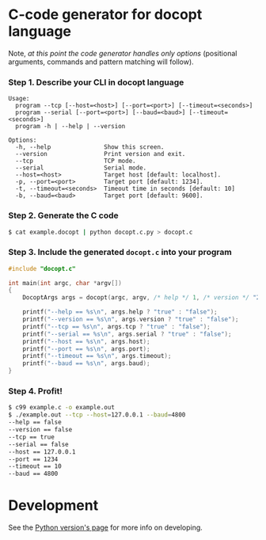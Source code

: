 C-code generator for docopt language
====================================

Note, *at this point the code generator handles only options*
(positional arguments, commands and pattern matching will follow).

### Step 1. Describe your CLI in docopt language

    Usage:
      program --tcp [--host=<host>] [--port=<port>] [--timeout=<seconds>]
      program --serial [--port=<port>] [--baud=<baud>] [--timeout=<seconds>]
      program -h | --help | --version

    Options:
      -h, --help               Show this screen.
      --version                Print version and exit.
      --tcp                    TCP mode.
      --serial                 Serial mode.
      --host=<host>            Target host [default: localhost].
      -p, --port=<port>        Target port [default: 1234].
      -t, --timeout=<seconds>  Timeout time in seconds [default: 10]
      -b, --baud=<baud>        Target port [default: 9600].

### Step 2. Generate the C code

```bash
$ cat example.docopt | python docopt.c.py > docopt.c
```

### Step 3. Include the generated `docopt.c` into your program

```c
#include "docopt.c"

int main(int argc, char *argv[])
{
    DocoptArgs args = docopt(argc, argv, /* help */ 1, /* version */ "2.0rc2");

    printf("--help == %s\n", args.help ? "true" : "false");
    printf("--version == %s\n", args.version ? "true" : "false");
    printf("--tcp == %s\n", args.tcp ? "true" : "false");
    printf("--serial == %s\n", args.serial ? "true" : "false");
    printf("--host == %s\n", args.host);
    printf("--port == %s\n", args.port);
    printf("--timeout == %s\n", args.timeout);
    printf("--baud == %s\n", args.baud);
}
```

### Step 4. Profit!

```bash
$ c99 example.c -o example.out
$ ./example.out --tcp --host=127.0.0.1 --baud=4800
--help == false
--version == false
--tcp == true
--serial == false
--host == 127.0.0.1
--port == 1234
--timeout == 10
--baud == 4800
```

Development
===========

See the [Python version's page](http://github.com/docopt/docopt) for more
info on developing.
